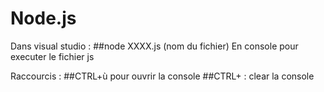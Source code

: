 # Node.js

Dans visual studio :
##node XXXX.js (nom du fichier) En console pour executer le fichier js
   
Raccourcis : 
  ##CTRL+ù pour ouvrir la console
  ##CTRL+ : clear la console
